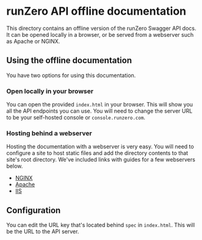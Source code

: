 # runZero API offline documentation
This directory contains an offline version of the runZero Swagger API docs. It can be opened locally in a browser,
or be served from a webserver such as Apache or NGINX.

## Using the offline documentation
You have two options for using this documentation.
### Open locally in your browser
You can open the provided `index.html` in your browser. This will show you all the API endpoints you can use. You will
need to change the server URL to be your self-hosted console or `console.runzero.com`.

### Hosting behind a webserver
Hosting the documentation with a webserver is very easy. You will need to configure a site to host static files and
add the directory contents to that site's root directory. We've included links with guides for a few webservers below.

- [NGINX](http://nginx.org/en/docs/beginners_guide.html#static)
- [Apache](https://httpd.apache.org/docs/trunk/getting-started.html)
- [IIS](https://docs.microsoft.com/en-us/iis/configuration/system.webserver/staticcontent/)

## Configuration
You can edit the URL key that's located behind `spec` in `index.html`. This will be the URL to the 
API server.
